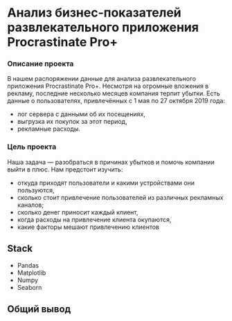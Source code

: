 # Анализ бизнес-показателей развлекательного приложения Procrastinate Pro+
### Описание проекта
В нашем распоряжении данные для анализа развлекательного приложения Procrastinate Pro+. Несмотря на огромные вложения в рекламу, последние несколько месяцев компания терпит убытки.
Есть данные о пользователях, привлечённых с 1 мая по 27 октября 2019 года:
- лог сервера с данными об их посещениях,
- выгрузка их покупок за этот период,
- рекламные расходы.
### Цель проекта
Наша задача — разобраться в причинах убытков и помочь компании выйти в плюс. Нам предстоит изучить:
- откуда приходят пользователи и какими устройствами они пользуются,
- сколько стоит привлечение пользователей из различных рекламных каналов;
- сколько денег приносит каждый клиент,
- когда расходы на привлечение клиента окупаются,
- какие факторы мешают привлечению клиентов
## Stack
- Pandas
- Matplotlib
- Numpy
- Seaborn
## Общий вывод
